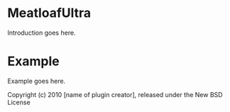MeatloafUltra
=============

Introduction goes here.


Example
=======

Example goes here.


Copyright (c) 2010 [name of plugin creator], released under the New BSD License
